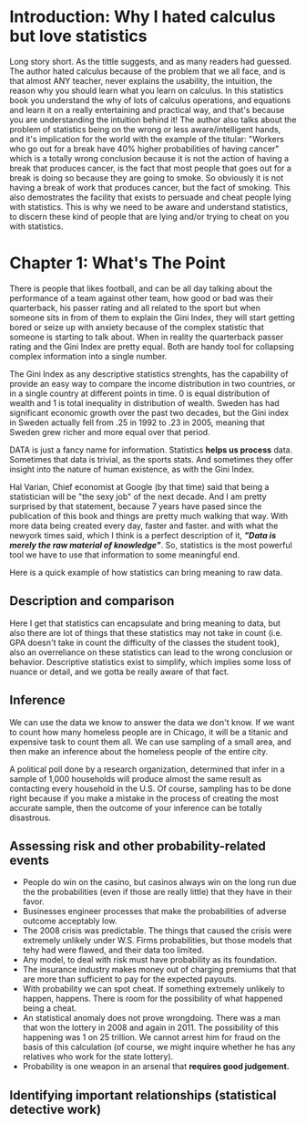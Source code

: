 # Introduction: Why I hated calculus but love statistics
Long story short. As the tittle suggests, and as many readers had guessed. The author hated calculus because of the problem that we all face, and is that almost ANY teacher, never explains the usability, the intuition, the reason why you should learn what you learn on calculus. In this statistics book you understand the why of lots of calculus operations, and equations and learn it on a really entertaining and practical way, and that's because you are understanding the intuition behind it! The author also talks about the problem of statistics being on the wrong or less aware/intelligent hands, and it's implication for the world with the example of the titular: "Workers who go out for a break have 40% higher probabilities of having cancer" which is a totally wrong conclusion because it is not the action of having a break that produces cancer, is the fact that most people that goes out for a break is doing so because they are going to smoke. So obviously it is not having a break of work that produces cancer, but the fact of smoking. This also demostrates the facility that exists to persuade and cheat people lying with statistics. This is why we need to be aware and understand statistics, to discern these kind of people that are lying and/or trying to cheat on you with statistics.

# Chapter 1: What's The Point
There is people that likes football, and can be all day talking about the performance of a team against other team, how good or bad was their quarterback, his passer rating and all related to the sport but when someone sits in from of them to explain the Gini Index, they will start getting bored or seize up with anxiety because of the complex statistic that someone is starting to talk about. When in reality the quarterback passer rating and the Gini Index are pretty equal. Both are handy tool for collapsing complex information into a single number. 

The Gini Index as any descriptive statistics strenghts, has the capability of provide an easy way to compare the income distribution in two countries, or in a single country at different points in time. 0 is equal distribution of wealth and 1 is total inequality in distribution of wealth. Sweden	has	had	significant	economic	growth over	the	past	two	decades,	but	the	Gini	index	in	Sweden	actually fell	from	.25	in 1992	to	.23	in	2005,	meaning	that	Sweden	grew	richer	and	more	equal	over	that period.

DATA is just a fancy name for information. Statistics **helps us process** data. Sometimes that data is trivial, as the sports stats. And sometimes they offer insight into the nature of human existence, as with the Gini Index.

Hal Varian, Chief economist at Google (by that time) said that being a statistician will be "the sexy job" of the next decade. And I am pretty surprised by that statement, because 7 years have pased since the publication of this book and things are pretty much walking that way. With more data being created every day, faster and faster. and with what the newyork times said, which I think is a perfect description of it, **_"Data is merely the raw material of knowledge"_**. So, statistics is the most powerful tool we have to use that information to some meaningful end.

Here is a quick example of how statistics can bring meaning to raw data.

## Description and comparison
Here I get that statistics can encapsulate and bring meaning to data, but also there are lot of things that these statistics may not take in count (i.e. GPA doesn't take in count the difficulty of the classes the student took), also an overreliance on these statistics can lead to the wrong conclusion or behavior. Descriptive statistics exist to simplify, which implies some loss of nuance or detail, and we gotta be really aware of that fact.

## Inference
We can use the data we know to answer the data we don't know. If we want to count how many homeless people are in Chicago, it will be a titanic and expensive task to count them all. We can use sampling of a small area, and then make an inference about the homeless people of the entire city. 

A political poll done by a research organization, determined that infer in a sample of 1,000 households will produce almost the same result as contacting every household in the U.S. Of course, sampling has to be done right because if you make a mistake in the process of creating the most accurate sample, then the outcome of your inference can be totally disastrous. 

## Assessing risk and other probability-related events
- People do win on the casino, but casinos always win on the long run due the the probabilities (even if those are really little) that they have in their favor. 
- Businesses engineer processes that make the probabilities of adverse outcome acceptably low.
- The 2008 crisis was predictable. The things that caused the crisis were extremely unlikely under W.S. Firms probabilities, but those models that tehy had were flawed, and their data too limited.
- Any model, to deal with risk must have probability as its foundation.
- The insurance industry makes money out of charging premiums that that are more than sufficient to pay for the expected payouts.
- With probability we can spot cheat. If something extremely unlikely to happen, happens. There is room for the possibility of what happened being a cheat.
- An statistical anomaly does not prove wrongdoing. There was a man that won the lottery in 2008 and again in 2011. The possibility of this happening was 1 on 25 trillion. We cannot arrest him for fraud on the basis of this calculation (of course, we might inquire whether he has any relatives who work for the state lottery). 
- Probability is one weapon in an arsenal that **requires good judgement.**

## Identifying important relationships (statistical detective work)
